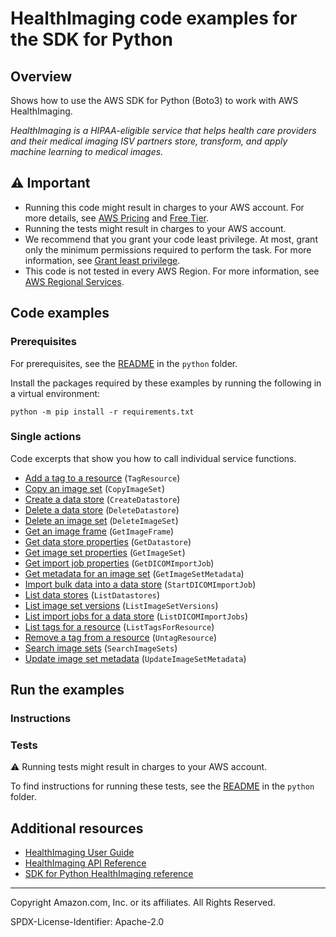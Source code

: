 <!--Generated by WRITEME on 2023-10-13 17:49:16.323539 (UTC)-->
# HealthImaging code examples for the SDK for Python

## Overview

Shows how to use the AWS SDK for Python (Boto3) to work with AWS HealthImaging.

<!--custom.overview.start-->
<!--custom.overview.end-->

*HealthImaging is a HIPAA-eligible service that helps health care providers and their medical imaging ISV partners store, transform, and apply machine learning to medical images.*

## ⚠ Important

* Running this code might result in charges to your AWS account. For more details, see [AWS Pricing](https://aws.amazon.com/pricing/?aws-products-pricing.sort-by=item.additionalFields.productNameLowercase&aws-products-pricing.sort-order=asc&awsf.Free%20Tier%20Type=*all&awsf.tech-category=*all) and [Free Tier](https://aws.amazon.com/free/?all-free-tier.sort-by=item.additionalFields.SortRank&all-free-tier.sort-order=asc&awsf.Free%20Tier%20Types=*all&awsf.Free%20Tier%20Categories=*all).
* Running the tests might result in charges to your AWS account.
* We recommend that you grant your code least privilege. At most, grant only the minimum permissions required to perform the task. For more information, see [Grant least privilege](https://docs.aws.amazon.com/IAM/latest/UserGuide/best-practices.html#grant-least-privilege).
* This code is not tested in every AWS Region. For more information, see [AWS Regional Services](https://aws.amazon.com/about-aws/global-infrastructure/regional-product-services).

<!--custom.important.start-->
<!--custom.important.end-->

## Code examples

### Prerequisites

For prerequisites, see the [README](../../README.md#Prerequisites) in the `python` folder.

Install the packages required by these examples by running the following in a virtual environment:

```
python -m pip install -r requirements.txt
```

<!--custom.prerequisites.start-->
<!--custom.prerequisites.end-->

### Single actions

Code excerpts that show you how to call individual service functions.

* [Add a tag to a resource](medical_imaging_basics.py#L391) (`TagResource`)
* [Copy an image set](medical_imaging_basics.py#L337) (`CopyImageSet`)
* [Create a data store](medical_imaging_basics.py#L21) (`CreateDatastore`)
* [Delete a data store](medical_imaging_basics.py#L84) (`DeleteDatastore`)
* [Delete an image set](medical_imaging_basics.py#L369) (`DeleteImageSet`)
* [Get an image frame](medical_imaging_basics.py#L257) (`GetImageFrame`)
* [Get data store properties](medical_imaging_basics.py#L41) (`GetDatastore`)
* [Get image set properties](medical_imaging_basics.py#L202) (`GetImageSet`)
* [Get import job properties](medical_imaging_basics.py#L131) (`GetDICOMImportJob`)
* [Get metadata for an image set](medical_imaging_basics.py#L225) (`GetImageSetMetadata`)
* [Import bulk data into a data store](medical_imaging_basics.py#L101) (`StartDICOMImportJob`)
* [List data stores](medical_imaging_basics.py#L61) (`ListDatastores`)
* [List image set versions](medical_imaging_basics.py#L284) (`ListImageSetVersions`)
* [List import jobs for a data store](medical_imaging_basics.py#L152) (`ListDICOMImportJobs`)
* [List tags for a resource](medical_imaging_basics.py#L427) (`ListTagsForResource`)
* [Remove a tag from a resource](medical_imaging_basics.py#L409) (`UntagResource`)
* [Search image sets](medical_imaging_basics.py#L176) (`SearchImageSets`)
* [Update image set metadata](medical_imaging_basics.py#L310) (`UpdateImageSetMetadata`)

## Run the examples

### Instructions


<!--custom.instructions.start-->
<!--custom.instructions.end-->



### Tests

⚠ Running tests might result in charges to your AWS account.


To find instructions for running these tests, see the [README](../../README.md#Tests)
in the `python` folder.



<!--custom.tests.start-->
<!--custom.tests.end-->

## Additional resources

* [HealthImaging User Guide](https://docs.aws.amazon.com/healthimaging/latest/devguide/what-is.html)
* [HealthImaging API Reference](https://docs.aws.amazon.com/healthimaging/latest/APIReference/Welcome.html)
* [SDK for Python HealthImaging reference](https://boto3.amazonaws.com/v1/documentation/api/latest/reference/services/medical-imaging.html)

<!--custom.resources.start-->
<!--custom.resources.end-->

---

Copyright Amazon.com, Inc. or its affiliates. All Rights Reserved.

SPDX-License-Identifier: Apache-2.0